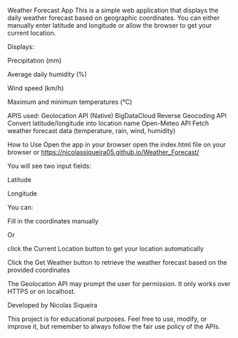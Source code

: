 Weather Forecast App
This is a simple web application that displays the daily weather forecast based on geographic coordinates. You can either manually enter latitude and longitude or allow the browser to get your current location.

Displays:

Precipitation (mm)

Average daily humidity (%)

Wind speed (km/h)

Maximum and minimum temperatures (°C)

APIS used:
Geolocation API (Native)
BigDataCloud Reverse Geocoding API Convert latitude/longitude into location name
Open-Meteo API	Fetch weather forecast data (temperature, rain, wind, humidity)

How to Use
Open the app in your browser
open the index.html file on your browser
or
https://nicolassiqueira05.github.io/Weather_Forecast/

You will see two input fields:

Latitude

Longitude

You can:

Fill in the coordinates manually

Or 

click the Current Location button to get your location automatically

Click the Get Weather button to retrieve the weather forecast based on the provided coordinates

The Geolocation API may prompt the user for permission. It only works over HTTPS or on localhost.

Developed by Nicolas Siqueira

This project is for educational purposes. Feel free to use, modify, or improve it, but remember to always follow the fair use policy of the APIs.
